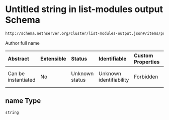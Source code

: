 # Untitled string in list-modules output Schema

```txt
http://schema.nethserver.org/cluster/list-modules-output.json#/items/properties/authors/items/parameters/name
```

Author full name

| Abstract            | Extensible | Status         | Identifiable            | Custom Properties | Additional Properties | Access Restrictions | Defined In                                                                            |
| :------------------ | :--------- | :------------- | :---------------------- | :---------------- | :-------------------- | :------------------ | :------------------------------------------------------------------------------------ |
| Can be instantiated | No         | Unknown status | Unknown identifiability | Forbidden         | Allowed               | none                | [list-modules-output.json\*](cluster/list-modules-output.json "open original schema") |

## name Type

`string`
